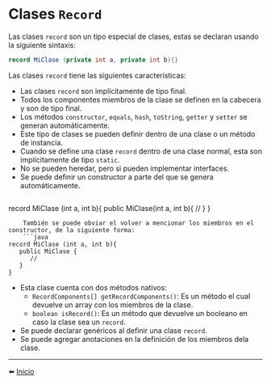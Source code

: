 # Clases `Record`
Las clases `record` son un tipo especial de clases, estas se declaran usando la siguiente sintaxis:
```java
record MiClase (private int a, private int b){}
```
Las clases `record` tiene las siguientes características:
- Las clases `record` son implícitamente de tipo final.
- Todos los componentes miembros de la clase se definen en la cabecera y son de tipo final.
- Los métodos `constructor`, `equals`, `hash`, `toString`, `getter` y `setter` se generan automáticamente.
- Este tipo de clases se pueden definir dentro de una clase o un método de instancia.
- Cuando se define una clase `record` dentro de una clase normal, esta son implícitamente de tipo `static`.
- No se pueden heredar, pero si pueden implementar interfaces.
- Se puede definir un constructor a parte del que se genera automáticamente.
  ```java
record MiClase (int a, int b){
public MiClase(int a, int b){
//
}
}
```
	También se puede obviar el volver a mencionar los miembros en el constructor, de la siguiente forma:
	```java
record MiClase (int a, int b){
   public MiClase {
	  //
   }
}
```

- Esta clase cuenta con dos métodos nativos:
    - `RecordComponents[] getRecordComponents()`: Es un método el cual devuelve un array con los miembros de la clase.
    - `boolean isRecord()`: Es un método que devuelve un booleano en caso la clase sea un `record`.
- Se puede declarar genéricos al definir una clase `record`.
- Se puede agregar anotaciones en la definición de los miembros dela clase.

---

⬅️ [Inicio](../../../../README.md)